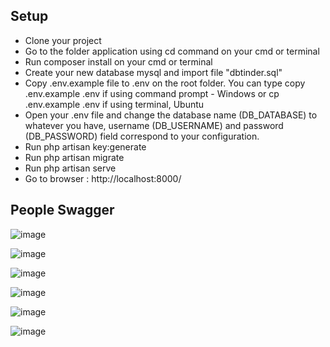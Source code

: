 ## Setup
- Clone your project
- Go to the folder application using cd command on your cmd or terminal
- Run composer install on your cmd or terminal
- Create your new database mysql and import file "dbtinder.sql"
- Copy .env.example file to .env on the root folder. You can type copy .env.example .env if using command prompt - Windows or cp .env.example .env if using terminal, Ubuntu
- Open your .env file and change the database name (DB_DATABASE) to whatever you have, username (DB_USERNAME) and password (DB_PASSWORD) field correspond to your configuration.
- Run php artisan key:generate
- Run php artisan migrate
- Run php artisan serve
- Go to browser : http://localhost:8000/



## People Swagger
![image](https://github.com/sahadroid/tinderapp_laravel/assets/27715383/cdb46f64-386e-4f89-90f5-9cb51890b471)



![image](https://github.com/sahadroid/tinderapp_laravel/assets/27715383/0b8c1955-50e3-43b7-a51a-bdcaac5a9c9a)



![image](https://github.com/sahadroid/tinderapp_laravel/assets/27715383/2034184b-6504-4bf4-91dd-3395154f43e8)



![image](https://github.com/sahadroid/tinderapp_laravel/assets/27715383/ea475274-cf63-47ed-80cc-3e749eab0148)



![image](https://github.com/sahadroid/tinderapp_laravel/assets/27715383/6a08bf05-101f-4d98-9d85-07d9e4102f27)



![image](https://github.com/sahadroid/tinderapp_laravel/assets/27715383/ac92b381-2d07-40e7-a83b-ff716d6055a1)
